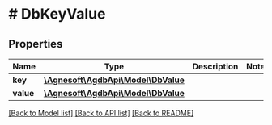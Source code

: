 # # DbKeyValue

## Properties

Name | Type | Description | Notes
------------ | ------------- | ------------- | -------------
**key** | [**\Agnesoft\\AgdbApi\Model\DbValue**](DbValue.md) |  |
**value** | [**\Agnesoft\\AgdbApi\Model\DbValue**](DbValue.md) |  |

[[Back to Model list]](../../README.md#models) [[Back to API list]](../../README.md#endpoints) [[Back to README]](../../README.md)
